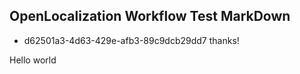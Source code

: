 ## OpenLocalization Workflow Test MarkDown
* d62501a3-4d63-429e-afb3-89c9dcb29dd7 
thanks!

Hello world